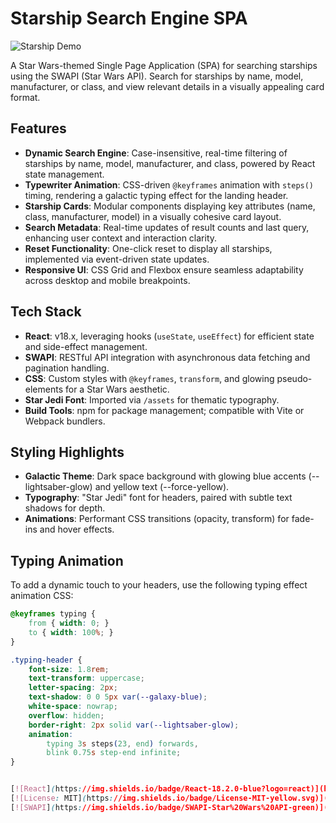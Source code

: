 # **Starship Search Engine SPA**

![Starship Demo](./src/assets/starshipAPI.gif)

A Star Wars-themed Single Page Application (SPA) for searching starships using the SWAPI (Star Wars API). Search for starships by name, model, manufacturer, or class, and view relevant details in a visually appealing card format.

## **Features**

- **Dynamic Search Engine**: Case-insensitive, real-time filtering of starships by name, model, manufacturer, and class, powered by React state management.
- **Typewriter Animation**: CSS-driven `@keyframes` animation with `steps()` timing, rendering a galactic typing effect for the landing header.
- **Starship Cards**: Modular components displaying key attributes (name, class, manufacturer, model) in a visually cohesive card layout.
- **Search Metadata**: Real-time updates of result counts and last query, enhancing user context and interaction clarity.
- **Reset Functionality**: One-click reset to display all starships, implemented via event-driven state updates.
- **Responsive UI**: CSS Grid and Flexbox ensure seamless adaptability across desktop and mobile breakpoints.


## **Tech Stack**

- **React**: v18.x, leveraging hooks (`useState`, `useEffect`) for efficient state and side-effect management.
- **SWAPI**: RESTful API integration with asynchronous data fetching and pagination handling.
- **CSS**: Custom styles with `@keyframes`, `transform`, and glowing pseudo-elements for a Star Wars aesthetic.
- **Star Jedi Font**: Imported via `/assets` for thematic typography.
- **Build Tools**: npm for package management; compatible with Vite or Webpack bundlers.


## **Styling Highlights**
- **Galactic Theme**: Dark space background with glowing blue accents (--lightsaber-glow) and yellow text (--force-yellow).
- **Typography**: "Star Jedi" font for headers, paired with subtle text shadows for depth.
- **Animations**: Performant CSS transitions (opacity, transform) for fade-ins and hover effects.

## Typing Animation
To add a dynamic touch to your headers, use the following typing effect animation CSS:

```css
@keyframes typing {
    from { width: 0; }
    to { width: 100%; }
}

.typing-header {
    font-size: 1.8rem;
    text-transform: uppercase;
    letter-spacing: 2px;
    text-shadow: 0 0 5px var(--galaxy-blue);
    white-space: nowrap;
    overflow: hidden;
    border-right: 2px solid var(--lightsaber-glow); 
    animation: 
        typing 3s steps(23, end) forwards, 
        blink 0.75s step-end infinite; 
}


[![React](https://img.shields.io/badge/React-18.2.0-blue?logo=react)](https://reactjs.org/)
[![License: MIT](https://img.shields.io/badge/License-MIT-yellow.svg)](https://opensource.org/licenses/MIT)
[![SWAPI](https://img.shields.io/badge/SWAPI-Star%20Wars%20API-green)](https://swapi.dev/)
